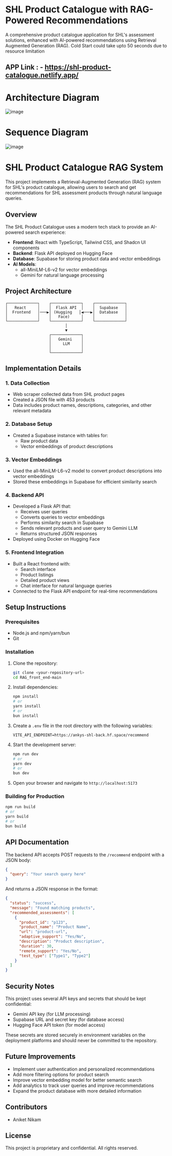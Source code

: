 # SHL Product Catalogue with RAG-Powered Recommendations

A comprehensive product catalogue application for SHL's assessment solutions, enhanced with AI-powered recommendations using Retrieval Augmented Generation (RAG).
Cold Start could take upto 50 seconds due to resource limitation  

## APP Link : - https://shl-product-catalogue.netlify.app/

# Architecture Diagram
![image](https://github.com/user-attachments/assets/2b63e07f-ccd8-4ebf-8080-b673a063c95a)


# Sequence Diagram
![image](https://github.com/user-attachments/assets/71ff37ff-0a27-4c21-b099-53a10b16b346)

# SHL Product Catalogue RAG System

This project implements a Retrieval-Augmented Generation (RAG) system for SHL's product catalogue, allowing users to search and get recommendations for SHL assessment products through natural language queries.

## Overview

The SHL Product Catalogue uses a modern tech stack to provide an AI-powered search experience:

- **Frontend**: React with TypeScript, Tailwind CSS, and Shadcn UI components
- **Backend**: Flask API deployed on Hugging Face
- **Database**: Supabase for storing product data and vector embeddings
- **AI Models**: 
  - all-MiniLM-L6-v2 for vector embeddings
  - Gemini for natural language processing

## Project Architecture

```
┌─────────────┐    ┌─────────────┐    ┌─────────────┐
│   React     │    │  Flask API  │    │  Supabase   │
│  Frontend   │───▶│ (Hugging   │◀───▶│  Database   │
│             │    │   Face)     │    │             │
└─────────────┘    └─────────────┘    └─────────────┘
                          │
                          ▼
                   ┌─────────────┐
                   │   Gemini    │
                   │     LLM     │
                   │             │
                   └─────────────┘
```

## Implementation Details

### 1. Data Collection

- Web scraper collected data from SHL product pages
- Created a JSON file with 453 products
- Data includes product names, descriptions, categories, and other relevant metadata

### 2. Database Setup

- Created a Supabase instance with tables for:
  - Raw product data
  - Vector embeddings of product descriptions

### 3. Vector Embeddings

- Used the all-MiniLM-L6-v2 model to convert product descriptions into vector embeddings
- Stored these embeddings in Supabase for efficient similarity search

### 4. Backend API

- Developed a Flask API that:
  - Receives user queries
  - Converts queries to vector embeddings
  - Performs similarity search in Supabase
  - Sends relevant products and user query to Gemini LLM
  - Returns structured JSON responses
- Deployed using Docker on Hugging Face

### 5. Frontend Integration

- Built a React frontend with:
  - Search interface
  - Product listings
  - Detailed product views
  - Chat interface for natural language queries
- Connected to the Flask API endpoint for real-time recommendations

## Setup Instructions

### Prerequisites

- Node.js and npm/yarn/bun
- Git

### Installation

1. Clone the repository:
   ```bash
   git clone <your-repository-url>
   cd RAG_front_end-main
   ```

2. Install dependencies:
   ```bash
   npm install
   # or
   yarn install
   # or
   bun install
   ```

3. Create a `.env` file in the root directory with the following variables:
   ```
   VITE_API_ENDPOINT=https://ankys-shl-back.hf.space/recommend
   ```

4. Start the development server:
   ```bash
   npm run dev
   # or
   yarn dev
   # or
   bun dev
   ```

5. Open your browser and navigate to `http://localhost:5173`

### Building for Production

```bash
npm run build
# or
yarn build
# or
bun build
```

## API Documentation

The backend API accepts POST requests to the `/recommend` endpoint with a JSON body:

```json
{
  "query": "Your search query here"
}
```

And returns a JSON response in the format:

```json
{
  "status": "success",
  "message": "Found matching products",
  "recommended_assessments": [
    {
      "product_id": "p123",
      "product_name": "Product Name",
      "url": "product-url",
      "adaptive_support": "Yes/No",
      "description": "Product description",
      "duration": 30,
      "remote_support": "Yes/No",
      "test_type": ["Type1", "Type2"]
    }
  ]
}
```

## Security Notes

This project uses several API keys and secrets that should be kept confidential:

- Gemini API key (for LLM processing)
- Supabase URL and secret key (for database access)
- Hugging Face API token (for model access)

These secrets are stored securely in environment variables on the deployment platforms and should never be committed to the repository.

## Future Improvements

- Implement user authentication and personalized recommendations
- Add more filtering options for product search
- Improve vector embedding model for better semantic search
- Add analytics to track user queries and improve recommendations
- Expand the product database with more detailed information

## Contributors

- Aniket Nikam

## License

This project is proprietary and confidential. All rights reserved.

  
